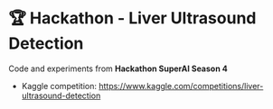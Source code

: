 # 🏆 Hackathon - Liver Ultrasound Detection

Code and experiments from **Hackathon SuperAI Season 4**  
- Kaggle competition: https://www.kaggle.com/competitions/liver-ultrasound-detection
